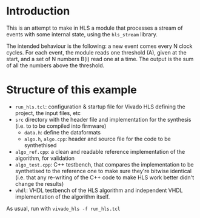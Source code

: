 # Introduction

This is an attempt to make in HLS a module that processes a stream of events with some internal state, using the `hls_stream` library.

The intended behaviour is the following: a new event comes every N clock cycles. For each event, the module reads one threshold (A), given at the start, and a set of N numbers B(i) read one at a time. The output is the sum of all the numbers above the threshold.

# Structure of this example

* `run_hls.tcl`: configuration & startup file for Vivado HLS defining the project, the input files, etc
* `src` directory with the header file and implementation for the synthesis (i.e. to to be compiled into firmware)
   * `data.h`: define the dataformats
   * `algo.h`, `algo.cpp`: header and source file for the code to be synthethised
* `algo_ref.cpp`: a clean and readable reference implementation of the algorithm, for validation
* `algo_test.cpp`: C++ testbench, that compares the implementation to be synthetised to the reference one to make sure they're bitwise identical (i.e. that any re-writing of the C++ code to make HLS work better didn't change the results)
* `vhdl`: VHDL testbench of the HLS algorithm and independent VHDL implementation of the algorithm itself.

As usual, run with `vivado_hls -f run_hls.tcl`


